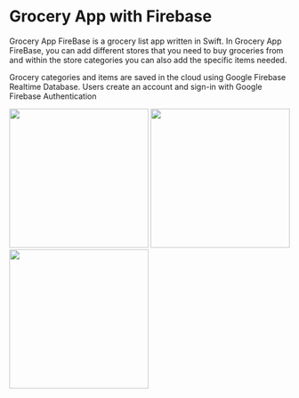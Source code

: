 # Grocery App with Firebase

Grocery App FireBase is a grocery list app written in Swift. In Grocery App FireBase, you can add different stores that you need to buy groceries from and within the store categories you can also add the specific items needed. 

Grocery categories and items are saved in the cloud using Google Firebase Realtime Database. Users create an account and sign-in with Google Firebase Authentication

<a><img src="http://i.imgur.com/bE6pWxW.png" width="250"></a>
<a><img src="http://i.imgur.com/Vp3dpI2.png" width="250"></a>
<a><img src="http://i.imgur.com/KxeW0At.png" width="250"></a>
